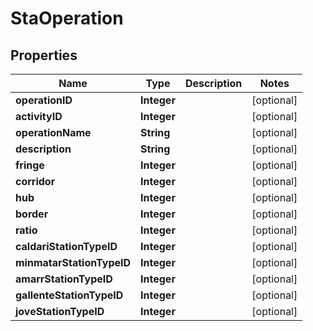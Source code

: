 
# StaOperation

## Properties
Name | Type | Description | Notes
------------ | ------------- | ------------- | -------------
**operationID** | **Integer** |  |  [optional]
**activityID** | **Integer** |  |  [optional]
**operationName** | **String** |  |  [optional]
**description** | **String** |  |  [optional]
**fringe** | **Integer** |  |  [optional]
**corridor** | **Integer** |  |  [optional]
**hub** | **Integer** |  |  [optional]
**border** | **Integer** |  |  [optional]
**ratio** | **Integer** |  |  [optional]
**caldariStationTypeID** | **Integer** |  |  [optional]
**minmatarStationTypeID** | **Integer** |  |  [optional]
**amarrStationTypeID** | **Integer** |  |  [optional]
**gallenteStationTypeID** | **Integer** |  |  [optional]
**joveStationTypeID** | **Integer** |  |  [optional]



